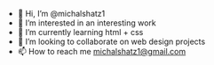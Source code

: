 - 👋 Hi, I’m @michalshatz1
- 👀 I’m interested in an interesting work
- 🌱 I’m currently learning html + css
- 💞️ I’m looking to collaborate on web design projects
- 📫 How to reach me michalshatz1@gmail.com

<!---
michalshatz1/michalshatz1 is a ✨ special ✨ repository because its `README.md` (this file) appears on your GitHub profile.
You can click the Preview link to take a look at your changes.
--->

